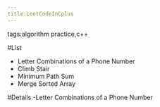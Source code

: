 ```yaml
---
title:LeetCodeInCplus
---
```

tags:algorithm practice,c++


#List
- Letter Combinations of a Phone Number
- Climb Stair
- Minimum Path Sum
- Merge Sorted Array




#Details
-Letter Combinations of a Phone Number


